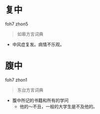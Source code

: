 # 复中
foh7 zhon5
> 如皋方言词典
- 中风症复发。病情不乐观。

# 腹中
foh7 zhon1
> 东台方言词典
- 腹中所记的书籍和所有的学问
  - 他的～不丑，一般的大学生是不及他的。
